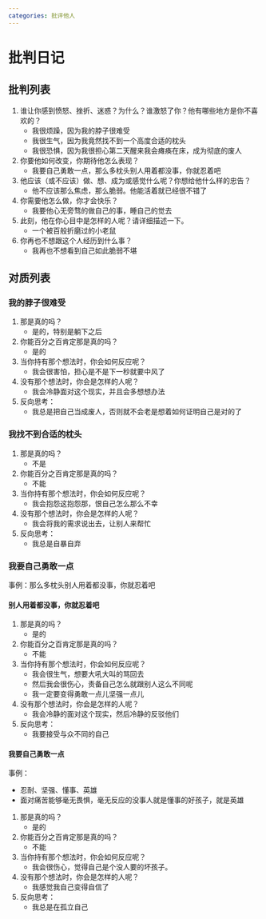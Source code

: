 ```yaml
---
categories: 批评他人
---
```


# 批判日记

## 批判列表

1. 谁让你感到愤怒、挫折、迷惑？为什么？谁激怒了你？他有哪些地方是你不喜欢的？
    - 我很烦躁，因为我的脖子很难受
    - 我很生气，因为我竟然找不到一个高度合适的枕头
    - 我很恐惧，因为我很担心第二天醒来我会瘫痪在床，成为彻底的废人
2. 你要他如何改变，你期待他怎么表现？
    - 我要自己勇敢一点，那么多枕头别人用着都没事，你就忍着吧
3. 他应该（或不应该）做、想、成为或感觉什么呢？你想给他什么样的忠告？
    - 他不应该那么焦虑，那么脆弱。他能活着就已经很不错了
4. 你需要他怎么做，你才会快乐？
    - 我要他心无旁骛的做自己的事，睡自己的觉去
5. 此刻，他在你心目中是怎样的人呢？请详细描述一下。
    - 一个被百般折磨过的小老鼠
6. 你再也不想跟这个人经历到什么事？
    - 我再也不想看到自己如此脆弱不堪

## 对质列表

### 我的脖子很难受

1. 那是真的吗？
    - 是的，特别是躺下之后
2. 你能百分之百肯定那是真的吗？
    - 是的
3. 当你持有那个想法时，你会如何反应呢？
    - 我会很害怕，担心是不是下一秒就要中风了
4. 没有那个想法时，你会是怎样的人呢？
    - 我会冷静面对这个现实，并且会多想想办法
5. 反向思考：
    - 我总是把自己当成废人，否则就不会老是想着如何证明自己是对的了

### 我找不到合适的枕头

1. 那是真的吗？
    - 不是
2. 你能百分之百肯定那是真的吗？
    - 不能
3. 当你持有那个想法时，你会如何反应呢？
    - 我会抱怨这抱怨那，恨自己怎么那么不幸
4. 没有那个想法时，你会是怎样的人呢？
    - 我会将我的需求说出去，让别人来帮忙
5. 反向思考：
    - 我总是自暴自弃

### 我要自己勇敢一点

事例：那么多枕头别人用着都没事，你就忍着吧

#### 别人用着都没事，你就忍着吧

1. 那是真的吗？
    - 是的
2. 你能百分之百肯定那是真的吗？
    - 不能
3. 当你持有那个想法时，你会如何反应呢？
    - 我会很生气，想要大吼大叫的骂回去
    - 然后我会很伤心，责备自己怎么就跟别人这么不同呢
    - 我一定要变得勇敢一点儿坚强一点儿
4. 没有那个想法时，你会是怎样的人呢？
    - 我会冷静的面对这个现实，然后冷静的反驳他们
5. 反向思考：
    - 我要接受与众不同的自己

#### 我要自己勇敢一点

事例：

- 忍耐、坚强、懂事、英雄
- 面对痛苦能够毫无畏惧，毫无反应的没事人就是懂事的好孩子，就是英雄

1. 那是真的吗？
    - 是的
2. 你能百分之百肯定那是真的吗？
    - 不能
3. 当你持有那个想法时，你会如何反应呢？
    - 我会很伤心，觉得自己是个没人要的坏孩子。
4. 没有那个想法时，你会是怎样的人呢？
    - 我感觉我自己变得自信了
5. 反向思考：
    - 我总是在孤立自己
